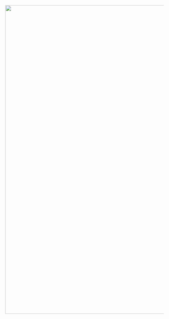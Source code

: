 <a href="https://solved.ac/profile/jaeyup06">
  <img src="https://github-readme-solvedac.vercel.app/api/?handle=jaeyup06" width="980">
</a>